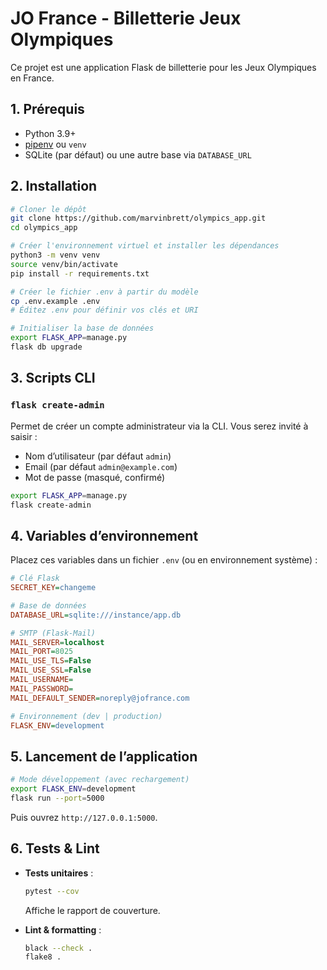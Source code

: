 # JO France - Billetterie Jeux Olympiques

Ce projet est une application Flask de billetterie pour les Jeux Olympiques en France.

## 1. Prérequis

- Python 3.9+
- [pipenv](https://pipenv.pypa.io/) ou `venv`
- SQLite (par défaut) ou une autre base via `DATABASE_URL`

## 2. Installation

```bash
# Cloner le dépôt
git clone https://github.com/marvinbrett/olympics_app.git
cd olympics_app

# Créer l'environnement virtuel et installer les dépendances
python3 -m venv venv
source venv/bin/activate
pip install -r requirements.txt

# Créer le fichier .env à partir du modèle
cp .env.example .env
# Éditez .env pour définir vos clés et URI

# Initialiser la base de données
export FLASK_APP=manage.py
flask db upgrade
```

## 3. Scripts CLI

### `flask create-admin`

Permet de créer un compte administrateur via la CLI. Vous serez invité à saisir :

- Nom d’utilisateur (par défaut `admin`)
- Email (par défaut `admin@example.com`)
- Mot de passe (masqué, confirmé)

```bash
export FLASK_APP=manage.py
flask create-admin
```

## 4. Variables d’environnement

Placez ces variables dans un fichier `.env` (ou en environnement système) :

```ini
# Clé Flask
SECRET_KEY=changeme

# Base de données
DATABASE_URL=sqlite:///instance/app.db

# SMTP (Flask-Mail)
MAIL_SERVER=localhost
MAIL_PORT=8025
MAIL_USE_TLS=False
MAIL_USE_SSL=False
MAIL_USERNAME=
MAIL_PASSWORD=
MAIL_DEFAULT_SENDER=noreply@jofrance.com

# Environnement (dev | production)
FLASK_ENV=development
```

## 5. Lancement de l’application

```bash
# Mode développement (avec rechargement)
export FLASK_ENV=development
flask run --port=5000
```

Puis ouvrez `http://127.0.0.1:5000`.

## 6. Tests & Lint

- **Tests unitaires** :
  ```bash
  pytest --cov
  ```
  Affiche le rapport de couverture.

- **Lint & formatting** :
  ```bash
  black --check .
  flake8 .
  ```


